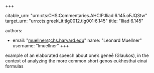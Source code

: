 +++


citable_urn: "urn:cts:CHS:Commentaries.AHCIP:Iliad.6.145.oFJQStw"
target_urn: "urn:cts:greekLit:tlg0012.tlg001:6.145"
title: "Iliad 6.145"

authors:
- email: "muellner@chs.harvard.edu"
  name: "Leonard Muellner"
  username: "lmuellner"
+++

<p>example of an elaborated speech about one’s geneē (Glaukos), in the context of analyzing the more common short genos eukhesthai einai formulas</p>